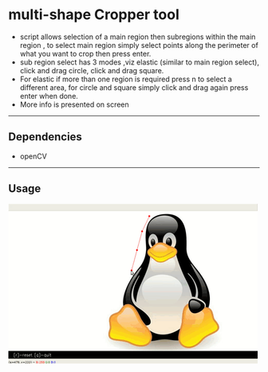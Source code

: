 
# multi-shape Cropper tool
* script allows selection of a main region then subregions within the main region , to select main region simply select points along the perimeter of what you want to crop then press enter. 
* sub region select has 3 modes ,viz elastic (similar to main region select), click and drag circle, click and drag square. 
* For elastic if more than one region is required press n to select a different area, for circle and square simply click and drag again press enter when done. 
* More info is presented on screen
---
## Dependencies

* openCV
---
## Usage

![](Croper.gif)
